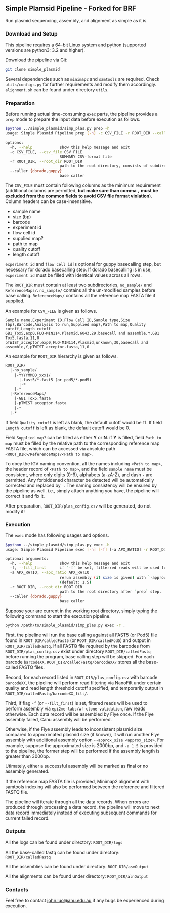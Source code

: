 ## Simple Plamsid Pipeline - Forked for BRF
Run plasmid sequencing, assembly, and alignment as simple as it is.

### Download and Setup
This pipeline requires a 64-bit Linux system and python (supported versions are python3: 3.2 and higher).

Download the pipeline via Git:
```bash
git clone simple_plasmid
```

Several dependencies such as `minimap2` and `samtools` are required. Check `utils/configs.py` for further requirements and modify them accordingly. `alignment.sh` can be found under directory `utils`.

### Preparation
Before running actual time-consuming `exec` parts, the pipeline provides a `prep` mode to prepare the input data before execution as follows.
```bash
$python ../simple_plasmid/simp_plas.py prep -h
usage: Simple Plasmid Pipeline prep [-h] -c CSV_FILE -r ROOT_DIR --caller {dorado,guppy}

options:
  -h, --help            show this help message and exit
  -c CSV_FILE, --csv_file CSV_FILE
                        SUMMARY CSV-format file
  -r ROOT_DIR, --root_dir ROOT_DIR
                        path to the root directory, consists of subdirectories 1) no_sample and 2) ReferenceMaps.
  --caller {dorado,guppy}
                        base caller
```

The `CSV_FILE` must contain following columns as the minimum requirement (additional columns are permitted, **but make sure than comma `,` must be excluded from the common fields to avoid CSV file format violation**). Column headers can be case-insensitive.
* sample name
* size (bp)
* barcode
* experiment id
* flow cell id
* supplied map?
* path to map
* quality cutoff
* length cutoff

`experiment id` and `flow cell id` is optional for guppy basecalling step, but necessary for dorado basecalling step. If dorado basecalling is in use, `experiment id` must be filled with identical values across all rows.

The `ROOT_DIR` must contain at least two subdirectories, `no_sample/` and `ReferenceMaps/`. 
`no_sample/` contains all the un-modified samples before base calling. 
`ReferenceMaps/` contains all the reference map FASTA file if supplied.

An example for `CSV_FILE` is given as follows.
```csv
Sample name,Experiment ID,Flow Cell ID,Sample type,Size (bp),Barcode,Analysis to run,Supplied map?,Path to map,Quality cutoff,Length cutoff
GB1_Tox5,exp0,FLO-MIN114,Plasmid,6043,29,basecall and assemble,Y,GB1 Tox5.fasta,11,0
pTWIST_acceptor,exp0,FLO-MIN114,Plasmid,unknown,30,basecall and assemble,Y,pTWIST acceptor.fasta,11,0
```

An example for `ROOT_DIR` hierarchy is given as follows.
```txt
ROOT_DIR/
  |-no_sample/
    |-YYYYMMDD_xxx1/
      |-fast5/*.fast5 (or pod5/*.pod5)
      |-*
    |-*
  |-ReferenceMaps/
    |-GB1 Tox5.fasta
    |-pTWIST acceptor.fasta
    |-*
  |-*
```


If field `Quality cutoff` is left as blank, the default cutoff would be 11. If field `Length cutoff` is left as blank, the default cutoff would be 0.

Field `Supplied map?` can be filled as either **Y** or **N**. if **Y** is filled, field `Path to map` must be filled by the relative path to the corresponding reference map FASTA file, which can be accessed via absolute path `<ROOT_DIR>/ReferenceMaps/<Path to map>`.

To obey the IGV naming convention, all the names including `<Path to map>`, the header record of `<Path to map>`, and the field `sample name` must be consistent, where only digits (0-9), alphabets (a-zA-Z), and dash `-` are permitted. Any forbiddened character be detected will be automatically corrected and replaced by `-`. The naming consistency will be ensured by the pipeline as well. i.e., simply attach anything you have, the pipeline will correct it and fix it.

After preparation, `ROOT_DIR/plas_config.csv` will be generated, do not modify it!

### Execution
The `exec` mode has following usages and options.
```bash
$python ../simple_plasmid/simp_plas.py exec -h
usage: Simple Plasmid Pipeline exec [-h] [-f] [-a APX_RATIO] -r ROOT_DIR --caller {dorado,guppy}

optional arguments:
  -h, --help            show this help message and exit
  -f, --filt_first      if `-f` be set, filterred reads will be used for assembly, (default: False)
  -a APX_RATIO, --apx_ratio APX_RATIO
                        rerun assembly (if size is given) with `-approx_size` option when ratio between alen and size > apx_ratio.
                        (default: 1.5)
  -r ROOT_DIR, --root_dir ROOT_DIR
                        path to the root directory after `prep` step.
  --caller {dorado,guppy}
                        base caller
```

Suppose your are current in the working root directory, simply typing the following command to start the execution pipeline.
```bash
python /path/to/simple_plasmid/simp_plas.py exec -r .
```

First, the pipeline will run the base calling against all FAST5 (or Pod5) file found in `ROOT_DIR/calledFast5` (or `ROOT_DIR/calledPod5`) and output in `ROOT_DIR/calledFastq`. If all FASTQ file required by the barcodes from `ROOT_DIR/plas_config.csv` exist under directory `ROOT_DIR/calledFastq` before running the program, base calling step will be skipped. For each barcode `barcodeXX`, `ROOT_DIR/calledFastq/barcodeXX/` stores all the base-called FASTQ files.

Second, for each record listed in `ROOT_DIR/plas_config.csv` with barcode `barcodeXX`, the pipeline will perform read filtering via NanoFilt under certain quality and read length threshold cutoff specified, and temporarily output in `ROOT_DIR/calledFastq/barcodeXX_filt/`.

Third, if flag `-f` (or `--filt_first`) is set, filtered reads will be used to perform assembly via `epi2me-labs/wf-clone-validation`, raw reads otherwise. Each data record will be assembled by Flye once. If the Flye assembly failed, Canu assembly will be performed. 

Otherwise, if the Flye assembly leads to inconsistent plasmid size compared to approximated plasmid size (if known), it will run another Flye assembly with additional assembly option `--approx_size <approx_size>`. For example, suppose the approximated size is 2000bp, and `-a 1.5` is provided to the pipeline, the former step will be performed if the assembly length is greater than 3000bp.

Utimately, either a successful assembly will be marked as final or no assembly generated.

If the reference map FASTA file is provided, Minimap2 alignment with samtools indexing will also be performed between the reference and filtered FASTQ file.

The pipeline will iterate through all the data records. When errors are produced through processing a data record, the pipeline will move to next data record immediately instead of executing subsequent commands for current failed record.

### Outputs
All the logs can be found under directory: `ROOT_DIR/logs`

All the base-called fastq can be found under directory: `ROOT_DIR/calledFastq`

All the assemblies can be found under directory: `ROOT_DIR/asmOutput`

All the alignments can be found under directory: `ROOT_DIR/alnOutput`

### Contacts
Feel free to contact john.luo@anu.edu.au if any bugs be experienced during execution.
